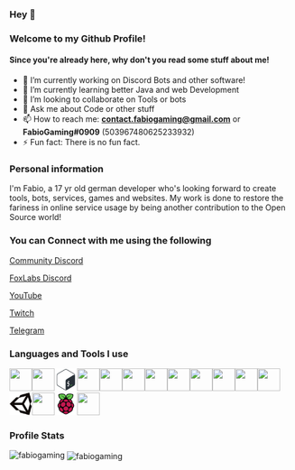 ### Hey 👋
### Welcome to my Github Profile!

#### Since you're already here, why don't you read some stuff about me!
- 🔭 I’m currently working on Discord Bots and other software!
- 🌱 I’m currently learning better Java and web Development
- 👯 I’m looking to collaborate on Tools or bots
- 💬 Ask me about Code or other stuff
- 📫 How to reach me: **contact.fabiogaming@gmail.com** or **FabioGaming#0909** (503967480625233932)
- ⚡ Fun fact: There is no fun fact.

### Personal information
I'm Fabio, a 17 yr old german developer who's looking forward to create tools, bots, services, games and websites. My work is done to restore the fariness in online service usage by being another contribution to the Open Source world!

<h3 align="left">You can Connect with me using the following</h3>
<a href="https://discord.com/invite/DSNkQKXwrz" target="blank"><p>Community Discord</p></a>
<a href="https://discord.com/invite/6aBmZXf" target="blank"><p>FoxLabs Discord</p></a>
<a href="https://youtube.com/c/FabioGamingFG"><p>YouTube</p></a>
<a href="https://twitch.tv/FabioGamingLive"><p>Twitch</p></a>
<a href="https://t.me/fabiogaming"><p>Telegram</p></a>

<h3 align="left">Languages and Tools I use</h3>
<div align="left">
<img src="https://github.com/abranhe/programming-languages-logos/blob/master/src/csharp/csharp.svg" width=40 height=40><img src="https://github.com/abranhe/programming-languages-logos/blob/master/src/java/java.svg" width=40 height=40><img src="https://github.com/devicons/devicon/blob/master/icons/bash/bash-original.svg" width=40 height=40><img src="https://github.com/actions/starter-workflows/blob/main/icons/powershell.svg" width=40 height=40><img src="https://github.com/uditkumar489/Icon-pack/blob/master/Social%20media/Die%20cut%20-%20transparent/svg/030-html-5.svg" width=40 height=40><img src="https://github.com/rdimascio/icons/blob/master/icons/color/css3.svg" width=40 height=40><img src="https://github.com/detain/svg-logos/blob/master/svg/javascript.svg" width=40 height=40><img src="https://github.com/manuelbieh/logo-file-icons/blob/master/icons/php2.svg" width=40 height=40><img src="https://github.com/get-icon/geticon/blob/master/icons/visual-studio.svg" width=40 height=40><img src="https://github.com/detain/svg-logos/blob/master/svg/intellij-idea-1.svg" width=40 height=40><img src="https://github.com/simple-icons/simple-icons/blob/master/icons/rider.svg" width=40 height=40><img src="https://github.com/wappalyzer/wappalyzer/blob/master/src/drivers/webextension/images/icons/git.svg" width=40 height=40><img src="https://github.com/devicons/devicon/blob/master/icons/unity/unity-original.svg" width=40 height=40><img src="https://github.com/detain/svg-logos/blob/master/svg/xampp.svg" width=40 height=40><img src="https://github.com/devicons/devicon/blob/master/icons/raspberrypi/raspberrypi-original.svg" width=40 height=40><img src="https://upload.wikimedia.org/wikipedia/commons/6/69/Notepad%2B%2B_Logo.svg" width=40 height=40>
  </div>
  
  ### Profile Stats
  
  <p><img align="left" src="https://github-readme-stats.vercel.app/api/top-langs?username=fabiogaming&show_icons=true&locale=en&layout=compact" alt="fabiogaming"/></p>
  
  <p>&nbsp;<img align="center" src="https://github-readme-stats.vercel.app/api?username=fabiogaming&show_icons=true&locale=en" alt="fabiogaming" /></p>

